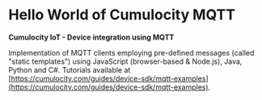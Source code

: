 # Hello World of Cumulocity MQTT

**Cumulocity IoT - Device integration using MQTT**

Implementation of MQTT clients employing pre-defined messages (called "static templates") using JavaScript (browser-based & Node.js), Java, Python and C#. Tutorials available at [https://cumulocity.com/guides/device-sdk/mqtt-examples](https://cumulocity.com/guides/device-sdk/mqtt-examples).
